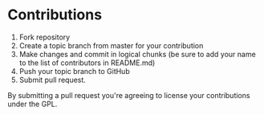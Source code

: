 # Contributions

1. Fork repository
2. Create a topic branch from master for your contribution
3. Make changes and commit in logical chunks (be sure to add your name to the list of contributors in README.md)
4. Push your topic branch to GitHub
5. Submit pull request.

By submitting a pull request you're agreeing to license your contributions under the GPL.
